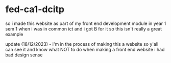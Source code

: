 # fed-ca1-dcitp
so i made this website as part of my front end development module in year 1 sem 1 when i was in common ict and i got B for it so this isn't really a great example

update (18/12/2023) - i'm in the process of making this a website so y'all can see it and know what NOT to do when making a front end website
i had bad design sense
